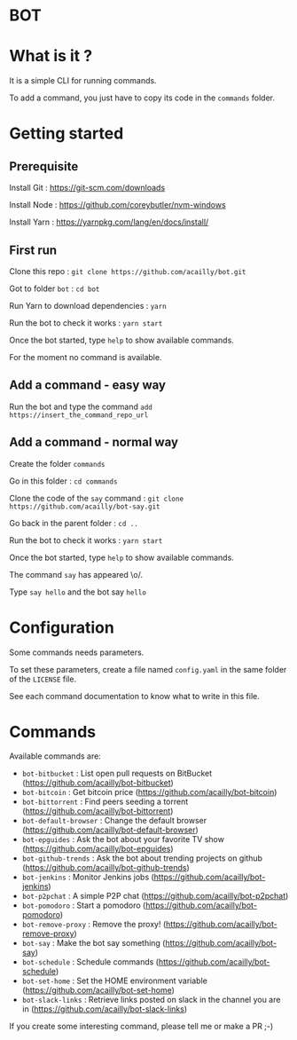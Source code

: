 # BOT

# What is it ?

It is a simple CLI for running commands.

To add a command, you just have to copy its code in the `commands` folder.

# Getting started

## Prerequisite

Install Git : https://git-scm.com/downloads

Install Node : https://github.com/coreybutler/nvm-windows

Install Yarn : https://yarnpkg.com/lang/en/docs/install/

## First run

Clone this repo : `git clone https://github.com/acailly/bot.git`

Got to folder `bot` : `cd bot`

Run Yarn to download dependencies : `yarn`

Run the bot to check it works : `yarn start`

Once the bot started, type `help` to show available commands.

For the moment no command is available.

## Add a command - easy way

Run the bot and type the command `add https://insert_the_command_repo_url`

## Add a command - normal way

Create the folder `commands`

Go in this folder : `cd commands`

Clone the code of the `say` command : `git clone https://github.com/acailly/bot-say.git`

Go back in the parent folder : `cd ..`

Run the bot to check it works : `yarn start`

Once the bot started, type `help` to show available commands.

The command `say` has appeared \o/.

Type `say hello` and the bot say `hello`

# Configuration

Some commands needs parameters.

To set these parameters, create a file named `config.yaml` in the same folder of the `LICENSE` file.

See each command documentation to know what to write in this file.

# Commands

Available commands are:

* `bot-bitbucket` : List open pull requests on BitBucket (https://github.com/acailly/bot-bitbucket)
* `bot-bitcoin` : Get bitcoin price (https://github.com/acailly/bot-bitcoin)
* `bot-bittorrent` : Find peers seeding a torrent (https://github.com/acailly/bot-bittorrent)
* `bot-default-browser` : Change the default browser (https://github.com/acailly/bot-default-browser)
* `bot-epguides` : Ask the bot about your favorite TV show (https://github.com/acailly/bot-epguides)
* `bot-github-trends` : Ask the bot about trending projects on github (https://github.com/acailly/bot-github-trends)
* `bot-jenkins` : Monitor Jenkins jobs (https://github.com/acailly/bot-jenkins)
* `bot-p2pchat` : A simple P2P chat (https://github.com/acailly/bot-p2pchat)
* `bot-pomodoro` : Start a pomodoro (https://github.com/acailly/bot-pomodoro)
* `bot-remove-proxy` : Remove the proxy! (https://github.com/acailly/bot-remove-proxy)
* `bot-say` : Make the bot say something (https://github.com/acailly/bot-say)
* `bot-schedule` : Schedule commands (https://github.com/acailly/bot-schedule)
* `bot-set-home` : Set the HOME environment variable (https://github.com/acailly/bot-set-home)
* `bot-slack-links` : Retrieve links posted on slack in the channel you are in (https://github.com/acailly/bot-slack-links)

If you create some interesting command, please tell me or make a PR ;-)
